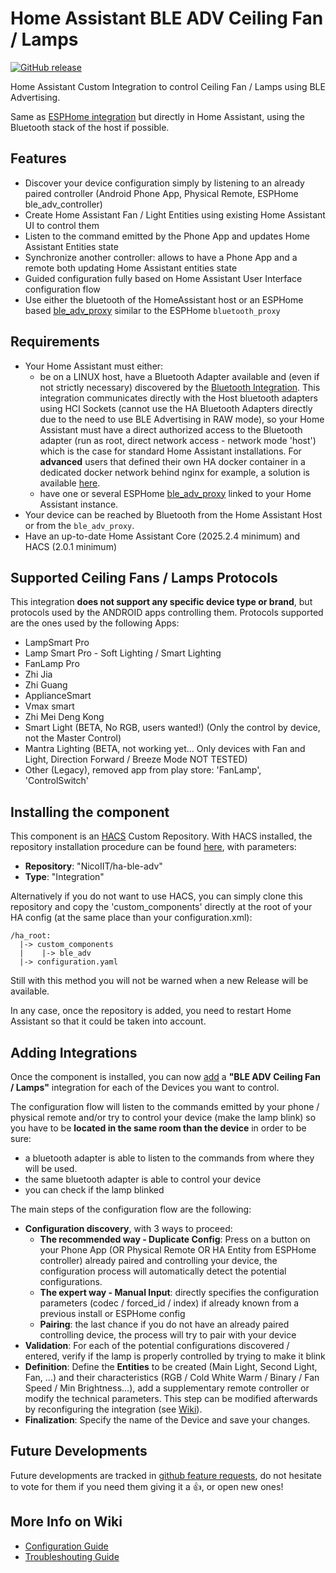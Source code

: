 # Home Assistant BLE ADV Ceiling Fan / Lamps
[![GitHub release](https://img.shields.io/github/v/release/NicoIIT/ha-ble-adv.svg)](https://github.com/NicoIIT/ha-ble-adv/releases/)

Home Assistant Custom Integration to control Ceiling Fan / Lamps using BLE Advertising.

Same as [ESPHome integration](https://github.com/NicoIIT/esphome-components) but directly in Home Assistant, using the Bluetooth stack of the host if possible.

## Features
* Discover your device configuration simply by listening to an already paired controller (Android Phone App, Physical Remote, ESPHome ble_adv_controller)
* Create Home Assistant Fan / Light Entities using existing Home Assistant UI to control them
* Listen to the command emitted by the Phone App and updates Home Assistant Entities state
* Synchronize another controller: allows to have a Phone App and a remote both updating Home Assistant entities state
* Guided configuration fully based on Home Assistant User Interface configuration flow
* Use either the bluetooth of the HomeAssistant host or an ESPHome based [ble_adv_proxy](https://github.com/NicoIIT/esphome-ble_adv_proxy) similar to the ESPHome `bluetooth_proxy`

## Requirements
* Your Home Assistant must either:
  * be on a LINUX host, have a Bluetooth Adapter available and (even if not strictly necessary) discovered by the [Bluetooth Integration](https://www.home-assistant.io/integrations/bluetooth/). This integration communicates directly with the Host bluetooth adapters using HCI Sockets (cannot use the HA Bluetooth Adapters directly due to the need to use BLE Advertising in RAW mode), so your Home Assistant must have a direct authorized access to the Bluetooth adapter (run as root, direct network access - network mode 'host') which is the case for standard Home Assistant installations. For **advanced** users that defined their own HA docker container in a dedicated docker network behind nginx for example, a solution is available [here](https://github.com/NicoIIT/ha-ble-adv/wiki/Workaround-for-HA-non-'network_mode:-host'-or-non-root-installations).
  * have one or several ESPHome [ble_adv_proxy](https://github.com/NicoIIT/esphome-ble_adv_proxy) linked to your Home Assistant instance.
* Your device can be reached by Bluetooth from the Home Assistant Host or from the `ble_adv_proxy`.
* Have an up-to-date Home Assistant Core (2025.2.4 minimum) and HACS (2.0.1 minimum)

## Supported Ceiling Fans / Lamps Protocols
This integration **does not support any specific device type or brand**, but protocols used by the ANDROID apps controlling them. Protocols supported are the ones used by the following Apps:

* LampSmart Pro
* Lamp Smart Pro - Soft Lighting / Smart Lighting
* FanLamp Pro
* Zhi Jia
* Zhi Guang
* ApplianceSmart
* Vmax smart
* Zhi Mei Deng Kong
* Smart Light (BETA, No RGB, users wanted!) (Only the control by device, not the Master Control)
* Mantra Lighting (BETA, not working yet... Only devices with Fan and Light, Direction Forward / Breeze Mode NOT TESTED)
* Other (Legacy), removed app from play store: 'FanLamp', 'ControlSwitch'

## Installing the component
This component is an [HACS](https://www.hacs.xyz/) Custom Repository. With HACS installed, the repository installation procedure can be found [here](https://www.hacs.xyz/docs/faq/custom_repositories/), with parameters:
* **Repository**: "NicoIIT/ha-ble-adv"
* **Type**: "Integration"

Alternatively if you do not want to use HACS, you can simply clone this repository and copy the 'custom_components' directly at the root of your HA config (at the same place than your configuration.xml):
```
/ha_root:
  |-> custom_components
  |    |-> ble_adv
  |-> configuration.yaml
```
Still with this method you will not be warned when a new Release will be available.

In any case, once the repository is added, you need to restart Home Assistant so that it could be taken into account.

## Adding Integrations
Once the component is installed, you can now [add](https://www.home-assistant.io/getting-started/integration/) a **"BLE ADV Ceiling Fan / Lamps"** integration for each of the Devices you want to control.

The configuration flow will listen to the commands emitted by your phone / physical remote and/or try to control your device (make the lamp blink) so you have to be **located in the same room than the device** in order to be sure:
* a bluetooth adapter is able to listen to the commands from where they will be used.
* the same bluetooth adapter is able to control your device
* you can check if the lamp blinked

The main steps of the configuration flow are the following:
* **Configuration discovery**, with 3 ways to proceed:
  * **The recommended way - Duplicate Config**: Press on a button on your Phone App (OR Physical Remote OR HA Entity from ESPHome controller) already paired and controlling your device, the configuration process will automatically detect the potential configurations.
  * **The expert way - Manual Input**: directly specifies the configuration parameters (codec / forced_id / index) if already known from a previous install or ESPHome config
  * **Pairing**: the last chance if you do not have an already paired controlling device, the process will try to pair with your device
* **Validation**: For each of the potential configurations discovered / entered, verify if the lamp is properly controlled by trying to make it blink
* **Definition**: Define the **Entities** to be created (Main Light, Second Light, Fan, ...) and their characteristics (RGB / Cold White Warm / Binary / Fan Speed / Min Brightness...), add a supplementary remote controller or modify the technical parameters. This step can be modified afterwards by reconfiguring the integration (see [Wiki](https://github.com/NicoIIT/ha-ble-adv/wiki/Configuration-Guide)).
* **Finalization**: Specify the name of the Device and save your changes.


## Future Developments
Future developments are tracked in [github feature requests](https://github.com/NicoIIT/ha-ble-adv/issues?q=is%3Aissue%20state%3Aopen%20label%3Aenhancement), do not hesitate to vote for them if you need them giving it a :thumbsup:, or open new ones!

## More Info on Wiki
* [Configuration Guide](https://github.com/NicoIIT/ha-ble-adv/wiki/Configuration-Guide)
* [Troubleshouting Guide](https://github.com/NicoIIT/ha-ble-adv/wiki/Troubleshooting-Guide)
